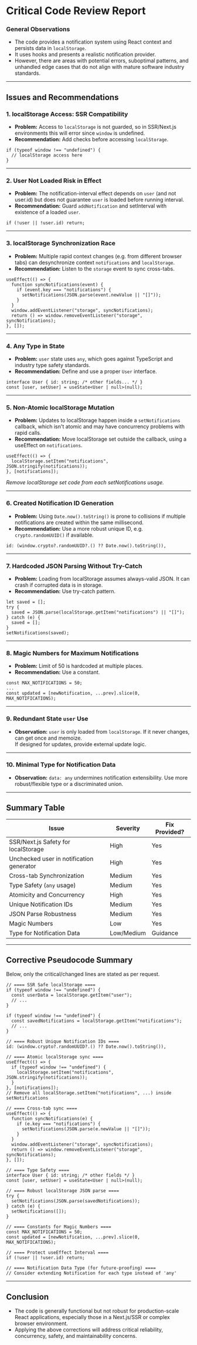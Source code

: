 # Critical Code Review Report

### General Observations

- The code provides a notification system using React context and persists data in `localStorage`.
- It uses hooks and presents a realistic notification provider.
- However, there are areas with potential errors, suboptimal patterns, and unhandled edge cases that do not align with mature software industry standards.

---

## Issues and Recommendations

### 1. **localStorage Access: SSR Compatibility**

- **Problem:** Access to `localStorage` is not guarded, so in SSR/Next.js environments this will error since `window` is undefined.
- **Recommendation:** Add checks before accessing `localStorage`.

```pseudo
if (typeof window !== "undefined") {
  // localStorage access here
}
```

---

### 2. **User Not Loaded Risk in Effect**

- **Problem:** The notification-interval effect depends on `user` (and not user.id) but does not guarantee `user` is loaded before running interval.
- **Recommendation:** Guard `addNotification` and setInterval with existence of a loaded `user`.

```pseudo
if (!user || !user.id) return;
```

---

### 3. **localStorage Synchronization Race**

- **Problem:** Multiple rapid context changes (e.g. from different browser tabs) can desynchronize context `notifications` and `localStorage`.
- **Recommendation:** Listen to the `storage` event to sync cross-tabs.

```pseudo
useEffect(() => {
  function syncNotifications(event) {
    if (event.key === "notifications") {
      setNotifications(JSON.parse(event.newValue || "[]"));
    }
  }
  window.addEventListener("storage", syncNotifications);
  return () => window.removeEventListener("storage", syncNotifications);
}, []);
```

---

### 4. **Any Type in State**

- **Problem:** `user` state uses `any`, which goes against TypeScript and industry type safety standards.
- **Recommendation:** Define and use a proper `User` interface.

```pseudo
interface User { id: string; /* other fields... */ }
const [user, setUser] = useState<User | null>(null);
```

---

### 5. **Non-Atomic localStorage Mutation**

- **Problem:** Updates to localStorage happen inside a `setNotifications` callback, which isn't atomic and may have concurrency problems with rapid calls.
- **Recommendation:** Move localStorage set outside the callback, using a useEffect on `notifications`.

```pseudo
useEffect(() => {
  localStorage.setItem("notifications", JSON.stringify(notifications));
}, [notifications]);
```

_Remove localStorage set code from each setNotifications usage._

---

### 6. **Created Notification ID Generation**

- **Problem:** Using `Date.now().toString()` is prone to collisions if multiple notifications are created within the same millisecond.
- **Recommendation:** Use a more robust unique ID, e.g. `crypto.randomUUID()` if available.

```pseudo
id: (window.crypto?.randomUUID?.() ?? Date.now().toString()),
```

---

### 7. **Hardcoded JSON Parsing Without Try-Catch**

- **Problem:** Loading from localStorage assumes always-valid JSON. It can crash if corrupted data is in storage.
- **Recommendation:** Use try-catch pattern.

```pseudo
let saved = [];
try {
  saved = JSON.parse(localStorage.getItem("notifications") || "[]");
} catch (e) {
  saved = [];
}
setNotifications(saved);
```

---

### 8. **Magic Numbers for Maximum Notifications**

- **Problem:** Limit of 50 is hardcoded at multiple places.
- **Recommendation:** Use a constant.

```pseudo
const MAX_NOTIFICATIONS = 50;
...
const updated = [newNotification, ...prev].slice(0, MAX_NOTIFICATIONS);
```

---

### 9. **Redundant State `user` Use**

- **Observation:** `user` is only loaded from `localStorage`. If it never changes, can get once and memoize.  
  If designed for updates, provide external update logic.

---

### 10. **Minimal Type for Notification Data**

- **Observation:** `data: any` undermines notification extensibility. Use more robust/flexible type or a discriminated union.

---

## Summary Table

| Issue                                    | Severity   | Fix Provided? |
| ---------------------------------------- | ---------- | ------------- |
| SSR/Next.js Safety for localStorage      | High       | Yes           |
| Unchecked user in notification generator | High       | Yes           |
| Cross-tab Synchronization                | Medium     | Yes           |
| Type Safety (`any` usage)                | Medium     | Yes           |
| Atomicity and Concurrency                | High       | Yes           |
| Unique Notification IDs                  | Medium     | Yes           |
| JSON Parse Robustness                    | Medium     | Yes           |
| Magic Numbers                            | Low        | Yes           |
| Type for Notification Data               | Low/Medium | Guidance      |

---

## Corrective Pseudocode Summary

Below, only the critical/changed lines are stated as per request.

```pseudo
// ==== SSR Safe localStorage ====
if (typeof window !== "undefined") {
  const userData = localStorage.getItem("user");
  // ...
}

if (typeof window !== "undefined") {
  const savedNotifications = localStorage.getItem("notifications");
  // ...
}

// ==== Robust Unique Notification IDs ====
id: (window.crypto?.randomUUID?.() ?? Date.now().toString()),

// ==== Atomic localStorage sync ====
useEffect(() => {
  if (typeof window !== "undefined") {
    localStorage.setItem("notifications", JSON.stringify(notifications));
  }
}, [notifications]);
// Remove all localStorage.setItem("notifications", ...) inside setNotifications

// ==== Cross-tab sync ====
useEffect(() => {
  function syncNotifications(e) {
    if (e.key === "notifications") {
      setNotifications(JSON.parse(e.newValue || "[]"));
    }
  }
  window.addEventListener("storage", syncNotifications);
  return () => window.removeEventListener("storage", syncNotifications);
}, []);

// ==== Type Safety ====
interface User { id: string; /* other fields */ }
const [user, setUser] = useState<User | null>(null);

// ==== Robust localStorage JSON parse ====
try {
  setNotifications(JSON.parse(savedNotifications));
} catch (e) {
  setNotifications([]);
}

// ==== Constants for Magic Numbers ====
const MAX_NOTIFICATIONS = 50;
const updated = [newNotification, ...prev].slice(0, MAX_NOTIFICATIONS);

// ==== Protect useEffect Interval ====
if (!user || !user.id) return;

// ==== Notification Data Type (for future-proofing) ====
// Consider extending Notification for each type instead of 'any'
```

---

## Conclusion

- The code is generally functional but not robust for production-scale React applications, especially those in a Next.js/SSR or complex browser environment.
- Applying the above corrections will address critical reliability, concurrency, safety, and maintainability concerns.
